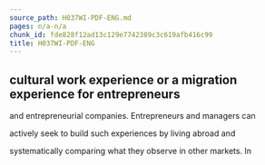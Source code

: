 ```yaml
---
source_path: H037WI-PDF-ENG.md
pages: n/a-n/a
chunk_id: fde828f12ad13c129e7742389c3c619afb416c99
title: H037WI-PDF-ENG
---
```

## cultural work experience or a migration experience for entrepreneurs

and entrepreneurial companies. Entrepreneurs and managers can

actively seek to build such experiences by living abroad and

systematically comparing what they observe in other markets. In
